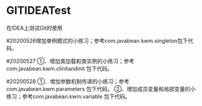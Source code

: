 # GITIDEATest
在IDEA上测试Git的使用

#20200526增加单例模式的小练习；参考com.javabean.kwm.singleton包下代码。

#20200527 ①、增加类加载和类实例的小练习；参考com.javabean.kwm.clinitandinit 包下代码。

#20200528 ①、增加参数机制传递的小练习；参考com.javabean.kwm.parameters 包下代码。
          ②、增加成员变量和局部变量的小练习；参考com.javabean.kwm.variable 包下代码。
